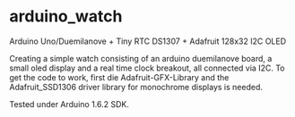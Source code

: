 # arduino_watch
Arduino Uno/Duemilanove + Tiny RTC DS1307 + Adafruit 128x32 I2C OLED

Creating a simple watch consisting of an arduino duemilanove board, a small oled display and a real time clock breakout, all connected via I2C.
To get the code to work, first die Adafruit-GFX-Library and the Adafruit_SSD1306 driver library for monochrome displays is
needed. 

Tested under Arduino 1.6.2 SDK.
